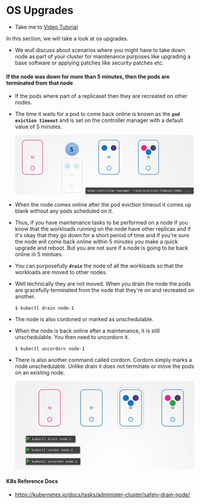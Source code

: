 # OS Upgrades
  - Take me to [Video Tutorial](https://kodekloud.com/courses/539883/lectures/9808229)
  
In this section, we will take a look at os upgrades.
- We wull discuss about scenarios where you might have to take down node as part of your cluster for maintenance purposes like upgrading a base software or applying patches like security patches etc.

#### If the node was down for more than 5 minutes, then the pods are terminated from that node
- If the pods where part of a replicaset then they are recreated on other nodes.
- The time it waits for a pod to come back online is known as the **`pod eviction timeout`** and is set on the controller manager with a default value of 5 minutes.

  ![os](../../images/os.PNG)
  
- When the node comes online after the pod eviction timeout it comes up blank without any pods scheduled on it.
- Thus, if you have maintenance tasks to be performed on a node if you know that the workloads running on the node have other replicas and if it's okay that they go down for a short period of time and if you're sure the node will come back online within 5 minutes you make a quick upgrade and reboot. But you are not sure if a node is going to be back online in 5 mintues.
- You can purposefully **`drain`** the node of all the workloads so that the workloads are moved to other nodes.
- Well technically they are not moved. When you drain the node the pods are gracefully terminated from the node that they're on and recreated on another.
  ```
  $ kubectl drain node-1
  ```
- The node is also cordoned or marked as unschedulable.
- When the node is back online after a maintenance, it is still unschedulable. You then need to uncordorn it.
  ```
  $ kubectl uncordorn node-1
  ```
- There is also another command called cordorn. Cordorn simply marks a node unschedulable. Unlike drain it does not terminate or move the pods on an existing node.

  ![drain](../../images/drain.PNG)
  
  
#### K8s Reference Docs
- https://kubernetes.io/docs/tasks/administer-cluster/safely-drain-node/
